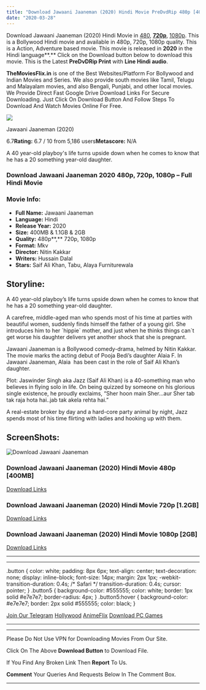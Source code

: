 ```yaml
---
title: "Download Jawaani Jaaneman (2020) Hindi Movie PreDvdRip 480p [400MB] || 720p [1.1GB] || 1080p [2GB]"
date: "2020-03-28"
---
```


Download Jawaani Jaaneman (2020) Hindi Movie in [480](https://1moviesflix.com/480p-movies/), [**720p**](https://1moviesflix.com/720p-movies/), [1080p](https://1moviesflix.com/1080p-movies/). This is a Bollywood Hindi movie and available in 480p, 720p, 1080p quality. This is a Action, Adventure based movie. This movie is released in **2020** in the Hindi language**.** Click on the Download button below to download this movie. This is the Latest **PreDvDRip Print** with **Line Hindi audio**.

**TheMoviesFlix.in** is one of the Best Websites/Platform For Bollywood and Indian Movies and Series. We also provide south movies like Tamil, Telugu and Malayalam movies, and also Bengali, Punjabi, and other local movies. We Provide Direct Fast Google Drive Download Links For Secure Downloading. Just Click On Download Button And Follow Steps To Download And Watch Movies Online For Free.

[![](https://m.media-amazon.com/images/M/MV5BNjY1OTI0NjEtNzRmZS00NzFlLTlhMTgtNjdmNWY2MDQ3YzIwXkEyXkFqcGdeQXVyODE5NzE3OTE@._V1_SX300.jpg)](https://www.imdb.com/title/tt9248952/ "Jawaani Jaaneman")

Jawaani Jaaneman (2020)

6.7**Rating:** 6.7 / 10 from 5,186 users**Metascore:** N/A

A 40 year-old playboy's life turns upside down when he comes to know that he has a 20 something year-old daughter.

### Download Jawaani Jaaneman 2020 480p, 720p, 1080p – Full Hindi Movie

### Movie Info:

- **Full Name:** Jawaani Jaaneman
- **Language:** Hindi
- **Release Year:** 2020
- **Size:** 400MB & 1.1GB & 2GB
- **Quality:** 480p**,** 720p, 1080p
- **Format:** Mkv
- **Director:** Nitin Kakkar
- **Writers:** Hussain Dalal
- **Stars:** Saif Ali Khan, Tabu, Alaya Furniturewala

## Storyline:

A 40 year-old playboy’s life turns upside down when he comes to know that he has a 20 something year-old daughter.

A carefree, middle-aged man who spends most of his time at parties with beautiful women, suddenly finds himself the father of a young girl. She introduces him to her \`hippie\` mother, and just when he thinks things can\`t get worse his daughter delivers yet another shock that she is pregnant.

Jawaani Jaaneman is a Bollywood comedy-drama, helmed by Nitin Kakkar. The movie marks the acting debut of Pooja Bedi’s daughter Alaia F. In Jawaani Jaaneman, Alaia  has been cast in the role of Saif Ali Khan’s daughter.

Plot: Jaswinder Singh aka Jazz (Saif Ali Khan) is a 40-something man who believes in flying solo in life. On being quizzed by someone on his glorious single existence, he proudly exclaims, “Sher hoon main Sher…aur Sher tab tak raja hota hai..jab tak akela rehta hai.”

A real-estate broker by day and a hard-core party animal by night, Jazz spends most of his time flirting with ladies and hooking up with them.

## ScreenShots:

![Download Jawaani Jaaneman](https://i.imgur.com/s11zcuK.jpg)

### Download Jawaani Jaaneman (2020) Hindi Movie 480p \[400MB\]

[Download Links](https://1moviesflix.com?a270777880=YkJ2WkIwSEF0alNaN1JjY2gzbHBFblpjdFp2dmhtNDczZmZHZ1kzWGpmSlNZWWhoekt2b2FiKy9hdjZKSitERGVzZ3E3NkJNK0RTL3ZuV0M0SFFJME51Ni81Kzd1b05YNFBwWjFaN3NnOHc9)

### Download Jawaani Jaaneman (2020) Hindi Movie 720p \[1.2GB\]

[Download Links](https://1moviesflix.com?a270777880=YkJ2WkIwSEF0alNaN1JjY2gzbHBFblpjdFp2dmhtNDczZmZHZ1kzWGpmSlNZWWhoekt2b2FiKy9hdjZKSitERDJVWlF2dVlJeGlmdXdlSnhFWURHMHZrMmlJc05mcXU4UEVnaVJRZ2lpODQ9)

### Download Jawaani Jaaneman (2020) Hindi Movie 1080p \[2GB\]

[Download Links](https://1moviesflix.com?a270777880=YkJ2WkIwSEF0alNaN1JjY2gzbHBFblpjdFp2dmhtNDczZmZHZ1kzWGpmSlNZWWhoekt2b2FiKy9hdjZKSitERFd0SitENWFnRDU0R3FiMHBDcXJqUUd3Um5KaC9MdnNCOStidmxhamVWaWs9)

* * *

* * *

.button { color: white; padding: 8px 6px; text-align: center; text-decoration: none; display: inline-block; font-size: 14px; margin: 2px 1px; -webkit-transition-duration: 0.4s; /\* Safari \*/ transition-duration: 0.4s; cursor: pointer; } .button5 { background-color: #555555; color: white; border: 1px solid #e7e7e7; border-radius: 4px; } .button5:hover { background-color: #e7e7e7; border: 2px solid #555555; color: black; }

[Join Our Telegram](http://gdrivepro.xyz/join.php) [Hollywood](https://moviesverse.com/) [AnimeFlix](https://animeflix.in/) [Download PC Games](https://gamesflix.net/)  

* * *

* * *

  

Please Do Not Use VPN for Downloading Movies From Our Site.

Click On The Above **Download Button** to Download File.

If You Find Any Broken Link Then **Report** To Us.

**Comment** Your Queries And Requests Below In The Comment Box.

* * *
